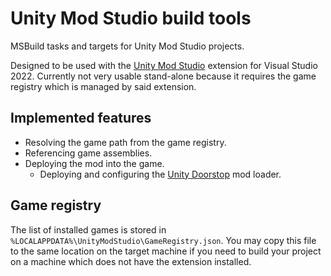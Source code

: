 # Unity Mod Studio build tools
MSBuild tasks and targets for Unity Mod Studio projects.

Designed to be used with the [Unity Mod Studio](https://marketplace.visualstudio.com/items?itemName=darkdaskin.UnityModStudio2022) extension for Visual Studio 2022.
Currently not very usable stand-alone because it requires the game registry which is managed by said extension.


## Implemented features
- Resolving the game path from the game registry.
- Referencing game assemblies.
- Deploying the mod into the game.
  - Deploying and configuring the [Unity Doorstop](https://github.com/NeighTools/UnityDoorstop) mod loader.

## Game registry
The list of installed games is stored in `%LOCALAPPDATA%\UnityModStudio\GameRegistry.json`. You may copy this file to the same location on the target machine if you need to build your project on a machine which does not have the extension installed.